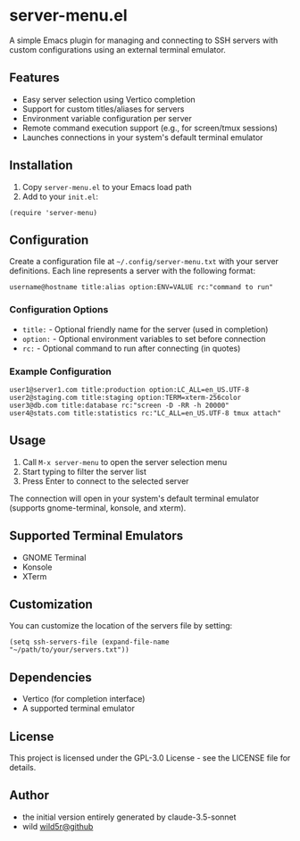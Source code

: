 # server-menu.el

A simple Emacs plugin for managing and connecting to SSH servers with custom configurations using an external terminal emulator.


## Features

- Easy server selection using Vertico completion
- Support for custom titles/aliases for servers
- Environment variable configuration per server
- Remote command execution support (e.g., for screen/tmux sessions)
- Launches connections in your system's default terminal emulator


## Installation

1. Copy `server-menu.el` to your Emacs load path
2. Add to your `init.el`:

``` elisp
(require 'server-menu)
```


## Configuration

Create a configuration file at `~/.config/server-menu.txt` with your server definitions. Each line represents a server with the following format:

``` text
username@hostname title:alias option:ENV=VALUE rc:"command to run"
```


### Configuration Options

- `title:` - Optional friendly name for the server (used in completion)
- `option:` - Optional environment variables to set before connection
- `rc:` - Optional command to run after connecting (in quotes)


### Example Configuration

``` text
user1@server1.com title:production option:LC_ALL=en_US.UTF-8
user2@staging.com title:staging option:TERM=xterm-256color
user3@db.com title:database rc:"screen -D -RR -h 20000"
user4@stats.com title:statistics rc:"LC_ALL=en_US.UTF-8 tmux attach"
```

## Usage

1. Call `M-x server-menu` to open the server selection menu
2. Start typing to filter the server list
3. Press Enter to connect to the selected server

The connection will open in your system's default terminal emulator (supports gnome-terminal, konsole, and xterm).

## Supported Terminal Emulators

- GNOME Terminal
- Konsole
- XTerm

## Customization

You can customize the location of the servers file by setting:

``` elisp
(setq ssh-servers-file (expand-file-name "~/path/to/your/servers.txt"))
```

## Dependencies

- Vertico (for completion interface)
- A supported terminal emulator

## License

This project is licensed under the GPL-3.0 License - see the LICENSE file for details.

## Author

- the initial version entirely generated by claude-3.5-sonnet
- wild <wild5r@github> 

